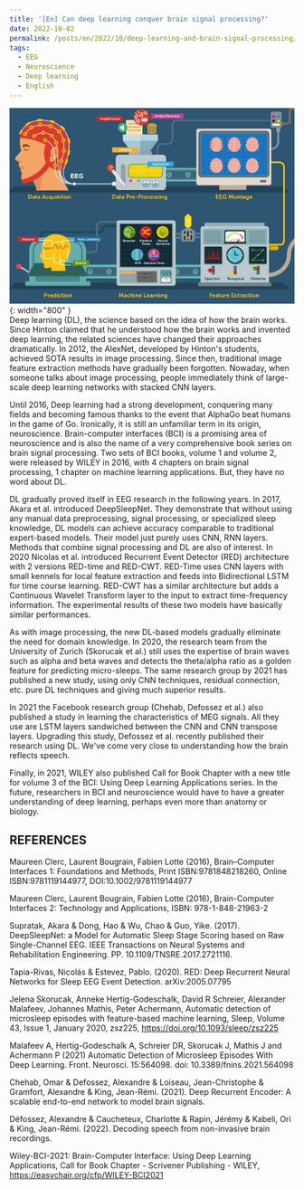 ```yaml
---
title: '[En] Can deep learning conquer brain signal processing?'
date: 2022-10-02
permalink: /posts/en/2022/10/deep-learning-and-brain-signal-processing/
tags:
  - EEG
  - Neuroscience
  - Deep learning
  - English
---
```


![Poster](/images/post/eeg_and_dl.jpeg){: width="800" }<br>
Deep learning (DL), the science based on the idea of how the brain works. 
Since Hinton claimed that he understood how the brain works and invented deep learning, the related sciences have changed their approaches dramatically. In 2012, the AlexNet, developed by Hinton's students, achieved SOTA results in image processing. Since then, traditional image feature extraction methods have gradually been forgotten. Nowaday, when someone talks about image processing, people immediately think of large-scale deep learning networks with stacked CNN layers.

Until 2016, Deep learning had a strong development, conquering many fields and becoming famous thanks to the event that AlphaGo beat humans in the game of Go. Ironically, it is still an unfamiliar term in its origin, neuroscience. Brain-computer interfaces (BCI) is a promising area of ​​neuroscience and is also the name of a very comprehensive book series on brain signal processing. Two sets of BCI books, volume 1 and volume 2, were released by WILEY in 2016, with 4 chapters on brain signal processing, 1 chapter on machine learning applications. But, they have no word about DL.

DL gradually proved itself in EEG research in the following years. In 2017, Akara et al. introduced DeepSleepNet. They demonstrate that without using any manual data preprocessing, signal processing, or specialized sleep knowledge, DL models can achieve accuracy comparable to traditional expert-based models. Their model just purely uses CNN, RNN layers. Methods that combine signal processing and DL are also of interest. In 2020 Nicolas et al. introduced Recurrent Event Detector (RED) architecture with 2 versions RED-time and RED-CWT. RED-Time uses CNN layers with small kennels for local feature extraction and feeds into Bidirectional LSTM for time course learning. RED-CWT has a similar architecture but adds a Continuous Wavelet Transform layer to the input to extract time-frequency information. The experimental results of these two models have basically similar performances.

As with image processing, the new DL-based models gradually eliminate the need for domain knowledge. In 2020, the research team from the University of Zurich (Skorucak et al.) still uses the expertise of brain waves such as alpha and beta waves and detects the theta/alpha ratio as a golden feature for predicting micro-sleeps. The same research group by 2021 has published a new study, using only CNN techniques, residual connection, etc. pure DL techniques and giving much superior results.

In 2021 the Facebook research group (Chehab, Defossez et al.) also published a study in learning the characteristics of MEG signals. All they use are LSTM layers sandwiched between the CNN and CNN transpose layers. Upgrading this study, Defossez et al. recently published their research using DL. We've come very close to understanding how the brain reflects speech.

Finally, in 2021, WILEY also published Call for Book Chapter with a new title for volume 3 of the BCI: Using Deep Learning Applications series. In the future, researchers in BCI and neuroscience would have to have a greater understanding of deep learning, perhaps even more than anatomy or biology.


REFERENCES
-----

Maureen Clerc, Laurent Bougrain, Fabien Lotte (2016), Brain–Computer Interfaces 1: Foundations and Methods, Print ISBN:9781848218260, Online ISBN:9781119144977, DOI:10.1002/9781119144977

Maureen Clerc, Laurent Bougrain, Fabien Lotte (2016), Brain-Computer Interfaces 2: Technology and Applications, ISBN: 978-1-848-21963-2

Supratak, Akara & Dong, Hao & Wu, Chao & Guo, Yike. (2017). DeepSleepNet: a Model for Automatic Sleep Stage Scoring based on Raw Single-Channel EEG. IEEE Transactions on Neural Systems and Rehabilitation Engineering. PP. 10.1109/TNSRE.2017.2721116. 

Tapia-Rivas, Nicolás & Estevez, Pablo. (2020). RED: Deep Recurrent Neural Networks for Sleep EEG Event Detection. 	arXiv:2005.07795 

Jelena Skorucak, Anneke Hertig-Godeschalk, David R Schreier, Alexander Malafeev, Johannes Mathis, Peter Achermann, Automatic detection of microsleep episodes with feature-based machine learning, Sleep, Volume 43, Issue 1, January 2020, zsz225, https://doi.org/10.1093/sleep/zsz225

Malafeev A, Hertig-Godeschalk A, Schreier DR, Skorucak J, Mathis J and Achermann P (2021) Automatic Detection of Microsleep Episodes With Deep Learning. Front. Neurosci. 15:564098. doi: 10.3389/fnins.2021.564098

Chehab, Omar & Defossez, Alexandre & Loiseau, Jean-Christophe & Gramfort, Alexandre & King, Jean-Rémi. (2021). Deep Recurrent Encoder: A scalable end-to-end network to model brain signals. 

Défossez, Alexandre & Caucheteux, Charlotte & Rapin, Jérémy & Kabeli, Ori & King, Jean-Rémi. (2022). Decoding speech from non-invasive brain recordings. 

Wiley-BCI-2021: Brain-Computer Interface: Using Deep Learning Applications, Call for Book Chapter - Scrivener Publishing - WILEY, https://easychair.org/cfp/WILEY-BCI2021